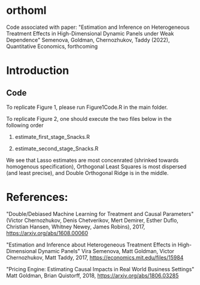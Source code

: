 # orthoml
Code associated with paper: "Estimation and Inference on Heterogeneous Treatment Effects in High-Dimensional Dynamic Panels under Weak Dependence" Semenova, Goldman, Chernozhukov, Taddy (2022), Quantitative Economics, forthcoming

# Introduction

## Code
To replicate Figure 1, please run Figure1Code.R in the main folder. 

To replicate Figure 2,  one should execute the two files below in the following order

1. estimate_first_stage_Snacks.R

2. estimate_second_stage_Snacks.R 

We see that Lasso estimates are most concenrated (shrinked towards homogenous specification), Orthogonal Least Squares  is most dispersed (and least precise), and  Double Orthogonal Ridge is in the middle. 

# References:

"Double/Debiased Machine Learning for Treatment and Causal Parameters" (Victor Chernozhukov, Denis Chetverikov, Mert Demirer, Esther Duflo, Christian Hansen, Whitney Newey, James Robins), 2017, https://arxiv.org/abs/1608.00060

"Estimation and Inference about Heterogeneous Treatment Effects in High-Dimensional Dynamic Panels"
Vira Semenova, Matt Goldman, Victor Chernozhukov, Matt Taddy, 2017, https://economics.mit.edu/files/15984 

"Pricing Engine: Estimating Causal Impacts in Real World Business Settings" Matt Goldman, Brian Quistorff, 2018, https://arxiv.org/abs/1806.03285 
